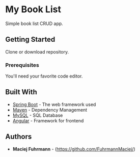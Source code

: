 # My Book List

Simple book list CRUD app.

## Getting Started

Clone or download repository.

### Prerequisites

You'll need your favorite code editor.

## Built With

* [Spring Boot](https://docs.spring.io/spring-boot/docs/current/reference/htmlsingle/) - The web framework used
* [Maven](https://maven.apache.org/) - Dependency Management
* [MySQL](https://dev.mysql.com/doc/) - SQL Database
* [Angular](https://angular.io/docs) - Framework for frontend

## Authors

* **Maciej Fuhrmann** - (https://github.com/FuhrmannMaciej/)
